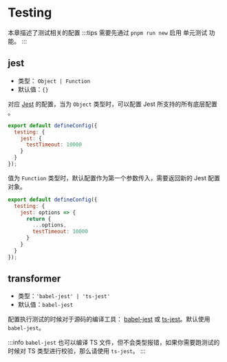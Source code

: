# Testing
本章描述了测试相关的配置
:::tips
需要先通过 `pnpm run new` 启用 单元测试 功能。
:::


## jest
* 类型： `Object | Function`
* 默认值：`{}`

对应 [Jest](https://jestjs.io/docs/configuration) 的配置，当为 `Object` 类型时，可以配置 Jest 所支持的所有底层配置 。

```js title=modern.config.js
export default defineConfig({
  testing: {
    jest: {
      testTimeout: 10000
    }
  }
});
```

值为 `Function` 类型时，默认配置作为第一个参数传入，需要返回新的 Jest 配置对象。

```js title=modern.config.js
export default defineConfig({
  testing: {
    jest: options => {
      return {
        ...options,
        testTimeout: 10000
      }
    }
  }
});
```

## transformer

- 类型：`'babel-jest' | 'ts-jest'`
- 默认值：`babel-jest`

配置执行测试的时候对于源码的编译工具： [babel-jest](https://www.npmjs.com/package/babel-jest) 或 [ts-jest](https://github.com/kulshekhar/ts-jest)。默认使用 `babel-jest`。

:::info
`babel-jest` 也可以编译 TS 文件，但不会类型报错，如果你需要跑测试的时候对 TS 类型进行校验，那么请使用 `ts-jest`。
:::
